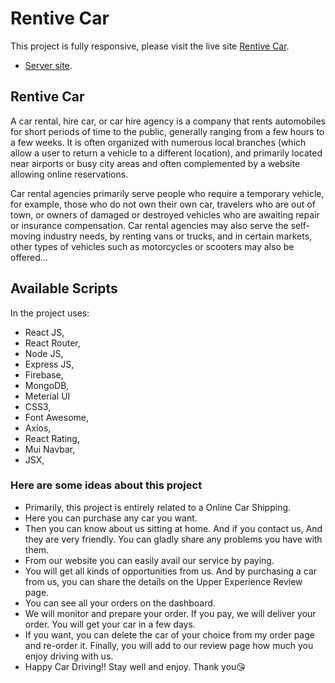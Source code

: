 # Rentive Car

This project is fully responsive, please visit the live site [Rentive Car](https://assignment12-d75c2.web.app/).
 - [Server site](https://github.com/AL-AMIN-HUB/rentive-car-server).

## Rentive Car

A car rental, hire car, or car hire agency is a company that rents automobiles for short periods of time to the public, generally ranging from a few hours to a few weeks. It is often organized with numerous local branches (which allow a user to return a vehicle to a different location), and primarily located near airports or busy city areas and often complemented by a website allowing online reservations.

Car rental agencies primarily serve people who require a temporary vehicle, for example, those who do not own their own car, travelers who are out of town, or owners of damaged or destroyed vehicles who are awaiting repair or insurance compensation. Car rental agencies may also serve the self-moving industry needs, by renting vans or trucks, and in certain markets, other types of vehicles such as motorcycles or scooters may also be offered...

## Available Scripts

In the project uses:

- React JS,
- React Router,
- Node JS,
- Express JS,
- Firebase,
- MongoDB,
- Meterial UI
- CSS3,
- Font Awesome,
- Axios,
- React Rating,
- Mui Navbar,
- JSX,

### Here are some ideas about this project

- Primarily, this project is entirely related to a Online Car Shipping.
- Here you can purchase any car you want.
- Then you can know about us sitting at home. And if you contact us, And they are very friendly. You can gladly share any problems you have with them.
- From our website you can easily avail our service by paying.
- You will get all kinds of opportunities from us. And by purchasing a car from us, you can share the details on the Upper Experience Review page.
- You can see all your orders on the dashboard.
- We will monitor and prepare your order. If you pay, we will deliver your order. You will get your car in a few days.
- If you want, you can delete the car of your choice from my order page and re-order it. Finally, you will add to our review page how much you enjoy driving with us.
- Happy Car Driving!! Stay well and enjoy. Thank you😘
